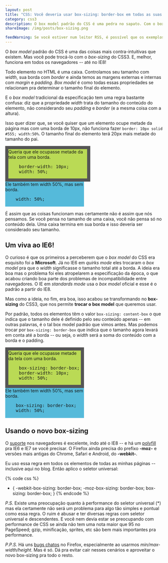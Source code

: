 ```yaml
---
layout: post
title: "CSS: Você deveria usar box-sizing: border-box em todas as suas páginas"
category: css3
description: O box model padrão do CSS é uma pedra no sapato. Com o box-sizing, você troca para um esquema mais fácil. Confira!
shareImage: /img/posts/box-sizing.png

feedWarning: Se você estiver num leitor RSS, é possível que os exemplos não funcionem adequadamente por causa do CSS. Recomendo ver o <a href="http://sergiolopes.org/css-box-sizing-border-box/">artigo original</a> no site. (é otimizado pra mobile também)
---
```


O *box model* padrão do CSS é uma das coisas mais contra-intuitivas que existem. Mas você pode trocá-lo com o *box-sizing* do CSS3. E, melhor, funciona em todos os navegadores -- até no IE8!

Todo elemento no HTML é uma caixa. Controlamos seu tamanho com *width*, sua borda com *border* e ainda temos as margens externas e internas com *margin* e *padding*. *Box model* é como todas essas propriedades se relacionam pra determinar o tamanho final do elemento.

E o *box model* tradicional da especificação tem uma regra bastante confusa: diz que a propriedade *width* trata do tamanho do conteúdo do elemento, não considerando seu *padding* e *border* (e a mesma coisa com a altura).

Isso quer dizer que, se você quiser que um elemento ocupe metade da página mas com uma borda de 10px, não funciona fazer `border: 10px solid #555; width:50%`. O tamanho final do elemento terá 20px mais metade do tamanho do pai.

<div style="background: #bada55; border: 10px solid #555; width: 50%; box-sizing: content-box; -moz-box-sizing: content-box;-webkit-box-sizing: content-box;">
	Queria que ele ocupasse metade da tela com uma borda.

<pre>
	border-width: 10px;
	width: 50%;
</pre>
</div>

<div  style="background: #55bada; width: 50%; box-sizing: content-box; -moz-box-sizing: content-box;-webkit-box-sizing: content-box;">
	Ele também tem width 50%, mas sem borda.

<pre>
	width: 50%;

</pre>
</div>

É assim que as coisas funcionam mas certamente não é assim que nós pensamos. Se você pensa no tamanho de uma caixa, você não pensa só no conteúdo dela. Uma caixa termina em sua borda e isso deveria ser considerado seu tamanho.

Um viva ao IE6!
---------------

O curioso é que os primeiros a perceberem que o *box model* do CSS era esquisito foi a **Microsoft**. Já no IE6 em *quirks mode* eles trocaram o *box model* pra que o *width* significasse o tamanho total até a borda. A ideia era boa mas o problema foi eles atropelarem a especificação da época, o que acabou criando boa parte dos problemas de incompatibilidade entre navegadores. O IE em *standards mode* usa o *box model* oficial e esse é o padrão a partir do IE8.

Mas como a ideia, no fim, era boa, isso acabou se transformando no **box-sizing** do CSS3, que nos permite **trocar o box model** que queremos usar.

Por padrão, todos os elementos têm o valor `box-sizing: content-box` o que indica que o tamanho dele é definido pelo seu conteúdo apenas -- em outras palavras, é o tal box model padrão que vimos antes. Mas podemos trocar por `box-sizing: border-box` que indica que o tamanho agora levará em conta até a borda -- ou seja, o *width* será a soma do conteúdo com a borda e o padding.

<div style="background: #bada55; border: 10px solid #555; width: 50%; box-sizing: border-box; -moz-box-sizing: border-box;-webkit-box-sizing: border-box;">
	Queria que ele ocupasse metade da tela com uma borda.

<pre>
	box-sizing: border-box;
	border-width: 10px;
	width: 50%;
</pre>
</div>

<div  style="background: #55bada; width: 50%; box-sizing: border-box; -moz-box-sizing: border-box;-webkit-box-sizing: border-box;">
	Ele também tem width 50%, mas sem borda.

<pre>
	box-sizing: border-box;
	width: 50%;

</pre>
</div>

Usando o novo box-sizing
------------------------

O [suporte](http://caniuse.com/css3-boxsizing "Can I use box-sizing?") nos navegadores é excelente, indo até o IE8 -- e há um [polyfill](https://github.com/Schepp/box-sizing-polyfill) pra IE6 e IE7 se você precisar. O Firefox ainda precisa do prefixo **-moz-** e versões mais antigas do Chrome, Safari e Android, do **-webkit-**.

Eu uso essa regra em todos os elementos de todas as minhas páginas -- inclusive aqui no blog. Então aplico o seletor universal:

{% code css %}
* {
	-webkit-box-sizing: border-box;
	   -moz-box-sizing: border-box;
	        box-sizing: border-box;
}
{% endcode %}

*P.S.* Existe uma preocupação quanto à performance do seletor universal (*) mas ela certamente não será um problema para algo tão simples e pontual como essa regra. O ruim é abusar e ter diversas regras com seletor universal e descendentes. E você nem devia estar se preocupando com performance de CSS se ainda não tem uma nota maior que 95 no PageSpeed; gzip, minificação, sprites, etc são bem mais importantes pra performance.

*P.P.S.* Há uns [bugs chatos](https://developer.mozilla.org/En/CSS/Box-sizing#Notes) no Firefox, especialmente ao usarmos *min/max-width/height*. Mas é só. Dá pra evitar cair nesses cenários e aproveitar o novo box-sizing pra todo o resto.